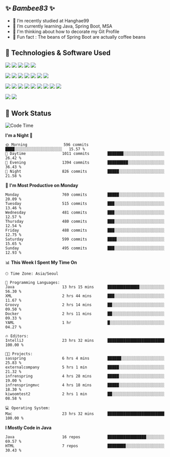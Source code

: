 ##  ✨ _Bambee83_ ✨ 

- 🔭 I’m recently studied at Hanghae99
- 🌱 I’m currently learning Java, Spring Boot, MSA
- 🤔 I'm thinking about how to decorate my Git Profile
- 🪹 Fun fact : The beans of Spring Boot are actually coffee beans 

<!-- - 💬 Ask me about ...
- 📫 How to reach me: ...
- 😄 Pronouns: ...
- 👯 I’m looking to collaborate on ...-->

## 🔧  Technologies & Software Used

<img src="https://img.shields.io/badge/Java-007396?style=flat-round&logo=OpenJDK&logoColor=white"/> <img src="https://img.shields.io/badge/Spring-6DB33F?style=flat-round&logo=spring&logoColor=white"/>   <img src="https://img.shields.io/badge/SpringBoot-6DB33F?style=flat-round&logo=springboot&logoColor=white"/>  <img src="https://img.shields.io/badge/SpringSecurity-6DB33F?style=flat-round&logo=SpringSecurity&logoColor=white"/>   <img src="https://img.shields.io/badge/JSON Web Token-000000?style=flat-round&logo=JSON Web Tokens&logoColor=white"/> 

<img src="https://img.shields.io/badge/github-181717?style=flat-round&logo=github&logoColor=white"/> <img src="https://img.shields.io/badge/git-F05032?style=flat-round&logo=git&logoColor=white"/> <img src="https://img.shields.io/badge/githubactions-2088FF?style=flat-round&logo=githubactions&logoColor=white"/>  <img src="https://img.shields.io/badge/Gradle-02303A?style=flat-round&logo=Gradle&logoColor=white"/>  <img src="https://img.shields.io/badge/IntelliJIDEA-000000?style=flat-round&logo=IntelliJIDEA&logoColor=white"/>  <img src="https://img.shields.io/badge/Postman-FF6C37?style=flat-round&logo=Postman&logoColor=white"/>  <img src="https://img.shields.io/badge/Sourcetree-0052CC?style=flat-round&logo=Sourcetree&logoColor=white"/>

<img src="https://img.shields.io/badge/AmazonS3-569A31?style=flat-round&logo=AmazonS3&logoColor=white"/>  <img src="https://img.shields.io/badge/AmazonEC2-FF9900?style=flat-round&logo=AmazonEC2&logoColor=white"/>  <img src="https://img.shields.io/badge/AmazonRDS-527FFF?style=flat-round&logo=AmazonRDS&logoColor=white"/>  <img src="https://img.shields.io/badge/MySQL-4479A1?style=flat-round&logo=MySQL&logoColor=white"/>  <img src="https://img.shields.io/badge/MongoDB-47A248?style=flat-round&logo=MongoDB&logoColor=white"/> <img src="https://img.shields.io/badge/Ubuntu-E95420?style=flat-round&logo=Ubuntu&logoColor=white"/> <img src="https://img.shields.io/badge/FileZilla-BF0000?style=flat-round&logo=filezilla&logoColor=white"/> <img src="https://img.shields.io/badge/Notion-000000?style=flat-round&logo=Notion&logoColor=white"/> <img src="https://img.shields.io/badge/Slack-F06A6A?style=flat-round&logo=slack&logoColor=white"/>

<img src="https://img.shields.io/badge/AmazonCloudfront-3693F3?style=flat-round&logo=iCloud&logoColor=white"/> <img src="https://img.shields.io/badge/ApacheJMeter-D22128?style=flat-round&logo=apachejmeter&logoColor=white"/> 
 
<!-- Markdown lang
[![Bambee83 Badge](https://img.shields.io/badge/Bambee83'blog-4A154B.svg?&style=for-the-badge&logo=Bloglovin&link=https://blog.naver.com/bambee83)](https://blog.naver.com/bambee83)
## 🚀  GitHub stats & Top Langs
[![Bambee83's GitHub stats-Dark](https://github-readme-stats.vercel.app/api?username=bambee83&show_icons=true&theme=dark#gh-dark-mode-only)]((https://github.com/bambee83/github-readme-stats#gh-dark-mode-only))
![Top Langs-Dark](https://github-readme-stats.vercel.app/api/top-langs/?username=bambee83&layout=compact&theme=dark#gh-dark-mode-only)
## 🐳   Project
[mini project - SeoulCulturePort](https://github.com/event-information)
[clone coding - Instaclone](https://github.com/instaclone8)
[final project - emotrak](https://github.com/EmoTrak)
[![bambee83's wakatime stats](https://github-readme-stats.vercel.app/api/wakatime?username=bambee83)]
 -->
## 🐳 Work Status
<!--START_SECTION:waka-->
![Code Time](http://img.shields.io/badge/Code%20Time-202%20hrs%2011%20mins-blue)

**I'm a Night 🦉** 

```text
🌞 Morning                596 commits         ████░░░░░░░░░░░░░░░░░░░░░   15.57 % 
🌆 Daytime                1011 commits        ███████░░░░░░░░░░░░░░░░░░   26.42 % 
🌃 Evening                1394 commits        █████████░░░░░░░░░░░░░░░░   36.43 % 
🌙 Night                  826 commits         █████░░░░░░░░░░░░░░░░░░░░   21.58 % 
```
📅 **I'm Most Productive on Monday** 

```text
Monday                   769 commits         █████░░░░░░░░░░░░░░░░░░░░   20.09 % 
Tuesday                  515 commits         ███░░░░░░░░░░░░░░░░░░░░░░   13.46 % 
Wednesday                481 commits         ███░░░░░░░░░░░░░░░░░░░░░░   12.57 % 
Thursday                 480 commits         ███░░░░░░░░░░░░░░░░░░░░░░   12.54 % 
Friday                   488 commits         ███░░░░░░░░░░░░░░░░░░░░░░   12.75 % 
Saturday                 599 commits         ████░░░░░░░░░░░░░░░░░░░░░   15.65 % 
Sunday                   495 commits         ███░░░░░░░░░░░░░░░░░░░░░░   12.93 % 
```


📊 **This Week I Spent My Time On** 

```text
🕑︎ Time Zone: Asia/Seoul

💬 Programming Languages: 
Java                     13 hrs 15 mins      ██████████████░░░░░░░░░░░   56.30 % 
XML                      2 hrs 44 mins       ███░░░░░░░░░░░░░░░░░░░░░░   11.67 % 
Groovy                   2 hrs 14 mins       ██░░░░░░░░░░░░░░░░░░░░░░░   09.50 % 
Docker                   2 hrs 11 mins       ██░░░░░░░░░░░░░░░░░░░░░░░   09.33 % 
YAML                     1 hr                █░░░░░░░░░░░░░░░░░░░░░░░░   04.27 % 

🔥 Editors: 
IntelliJ                 23 hrs 32 mins      █████████████████████████   100.00 % 

🐱‍💻 Projects: 
sasspring                6 hrs 4 mins        ██████░░░░░░░░░░░░░░░░░░░   25.83 % 
externalcompany          5 hrs 1 min         █████░░░░░░░░░░░░░░░░░░░░   21.32 % 
infrenspring             4 hrs 28 mins       █████░░░░░░░░░░░░░░░░░░░░   19.00 % 
infrenspringmvc          4 hrs 18 mins       █████░░░░░░░░░░░░░░░░░░░░   18.30 % 
kiwoomtest2              2 hrs 1 min         ██░░░░░░░░░░░░░░░░░░░░░░░   08.58 % 

💻 Operating System: 
Mac                      23 hrs 32 mins      █████████████████████████   100.00 % 
```

**I Mostly Code in Java** 

```text
Java                     16 repos            █████████████████░░░░░░░░   69.57 % 
HTML                     7 repos             ████████░░░░░░░░░░░░░░░░░   30.43 % 
```




<!--END_SECTION:waka-->
